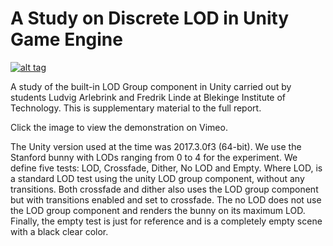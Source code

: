 # A Study on Discrete LOD in Unity Game Engine

[![alt tag](https://i0.wp.com/draketuroth.files.wordpress.com/2018/03/lod2018-2-19-17h-38min.png?ssl=1&w=900)](https://vimeo.com/257578120)

A study of the built-in LOD Group component in Unity carried out by students Ludvig Arlebrink and Fredrik Linde at Blekinge Institute of Technology. This is supplementary material to the full report. 

Click the image to view the demonstration on Vimeo.

The Unity version used at the time was 2017.3.0f3 (64-bit). We use the Stanford bunny with LODs ranging from 0 to 4 for the experiment. We define five tests: LOD, Crossfade, Dither, No LOD and Empty. Where LOD, is a standard LOD test using the unity LOD group component, without any transitions. Both crossfade and dither also uses the LOD group component but with transitions enabled and set to crossfade. The no LOD does not use the LOD group component and renders the bunny on its maximum LOD. Finally, the empty test is just for reference and is a completely empty scene with a black clear color.
